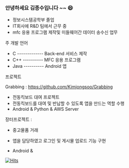 ### 안녕하세요 김종수입니다 ~~   😄

- 정보시스템공학부 졸업
- IT회사에 R&D 팀에서 근무 중
- mfc 응용 프로그램 제작및 미들웨어간 데이터 송수신 업무

주 개발 언어
- C ------------- Back-end 서비스 제작
- C++ ---------- MFC 응용 프로그램
- Java ---------- Android 앱


프로젝트

Grabbing : https://github.com/Kimjongsoo/Grabbing
- 전동킥보드 대여 프로젝트
- 전동킥보드를 대여 및 반납할 수 있도록 앱을 만드는 역할 수행
- Android & Python & AWS Server

장터프로젝트 :
- 중고물품 거래
- 앱을 담당하였고 로그인 및 게시물 업로드 기능 구현
- Android & 



  <div align=center>
	
[![Hits](https://hits.seeyoufarm.com/api/count/incr/badge.svg?url=https%3A%2F%2Fgithub.com%2FKimjongsoo%2Fhit-counter&count_bg=%2379C83D&title_bg=%23555555&icon=&icon_color=%23E7E7E7&title=hits&edge_flat=false)](https://hits.seeyoufarm.com)               
	
  </div>


<!--
**Kimjongsoo/Kimjongsoo** is a ✨ _special_ ✨ repository because its `README.md` (this file) appears on your GitHub profile.

Here are some ideas to get you started:

- 🔭 I’m currently working on ...
- 🌱 I’m currently learning ...
- 👯 I’m looking to collaborate on ...
- 🤔 I’m looking for help with ...
- 💬 Ask me about ...
- 📫 How to reach me: ...
- 😄 Pronouns: ...
- ⚡ Fun fact: ...
-->
